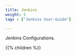 ```yaml
---
title: Jenkins
weight: 5
tags : ["Jenkins User-Guide"]

---
```

Jenkins Configurations. 

{{% children  %}}
